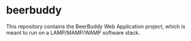# beerbuddy

This repository contains the BeerBuddy Web Application project, which is meant to run on a LAMP/MAMP/WAMP software stack.